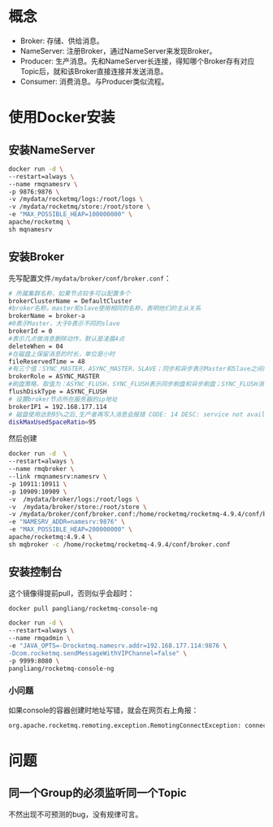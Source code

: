 # 概念

- Broker: 存储、供给消息。
- NameServer: 注册Broker，通过NameServer来发现Broker。
- Producer: 生产消息。先和NameServer长连接，得知哪个Broker存有对应Topic后，就和该Broker直接连接并发送消息。
- Consumer: 消费消息。与Producer类似流程。

# 使用Docker安装

## 安装NameServer

```bash
docker run -d \
--restart=always \
--name rmqnamesrv \
-p 9876:9876 \
-v /mydata/rocketmq/logs:/root/logs \
-v /mydata/rocketmq/store:/root/store \
-e "MAX_POSSIBLE_HEAP=100000000" \
apache/rocketmq \
sh mqnamesrv 
```

## 安装Broker
先写配置文件`/mydata/broker/conf/broker.conf`：

```bash
# 所属集群名称，如果节点较多可以配置多个
brokerClusterName = DefaultCluster
#broker名称，master和slave使用相同的名称，表明他们的主从关系
brokerName = broker-a
#0表示Master，大于0表示不同的slave
brokerId = 0
#表示几点做消息删除动作，默认是凌晨4点
deleteWhen = 04
#在磁盘上保留消息的时长，单位是小时
fileReservedTime = 48
#有三个值：SYNC_MASTER，ASYNC_MASTER，SLAVE；同步和异步表示Master和Slave之间同步数据的机制；
brokerRole = ASYNC_MASTER
#刷盘策略，取值为：ASYNC_FLUSH，SYNC_FLUSH表示同步刷盘和异步刷盘；SYNC_FLUSH消息写入磁盘后才返回成功状态，ASYNC_FLUSH不需要；
flushDiskType = ASYNC_FLUSH
# 设置broker节点所在服务器的ip地址
brokerIP1 = 192.168.177.114
# 磁盘使用达到95%之后,生产者再写入消息会报错 CODE: 14 DESC: service not available now, maybe disk full
diskMaxUsedSpaceRatio=95
```

然后创建

```bash
docker run -d  \
--restart=always \
--name rmqbroker \
--link rmqnamesrv:namesrv \
-p 10911:10911 \
-p 10909:10909 \
-v  /mydata/broker/logs:/root/logs \
-v  /mydata/broker/store:/root/store \
-v /mydata/broker/conf/broker.conf:/home/rocketmq/rocketmq-4.9.4/conf/broker.conf \
-e "NAMESRV_ADDR=namesrv:9876" \
-e "MAX_POSSIBLE_HEAP=200000000" \
apache/rocketmq:4.9.4 \
sh mqbroker -c /home/rocketmq/rocketmq-4.9.4/conf/broker.conf
```
## 安装控制台

这个镜像得提前pull，否则似乎会超时：
```bash
docker pull pangliang/rocketmq-console-ng
```

```bash
docker run -d \
--restart=always \
--name rmqadmin \
-e "JAVA_OPTS=-Drocketmq.namesrv.addr=192.168.177.114:9876 \
-Dcom.rocketmq.sendMessageWithVIPChannel=false" \
-p 9999:8080 \
pangliang/rocketmq-console-ng
```

### 小问题
如果console的容器创建时地址写错，就会在网页右上角报：

```bash
org.apache.rocketmq.remoting.exception.RemotingConnectException: connect to failed
```

# 问题

## 同一个Group的必须监听同一个Topic

不然出现不可预测的bug，没有规律可言。












